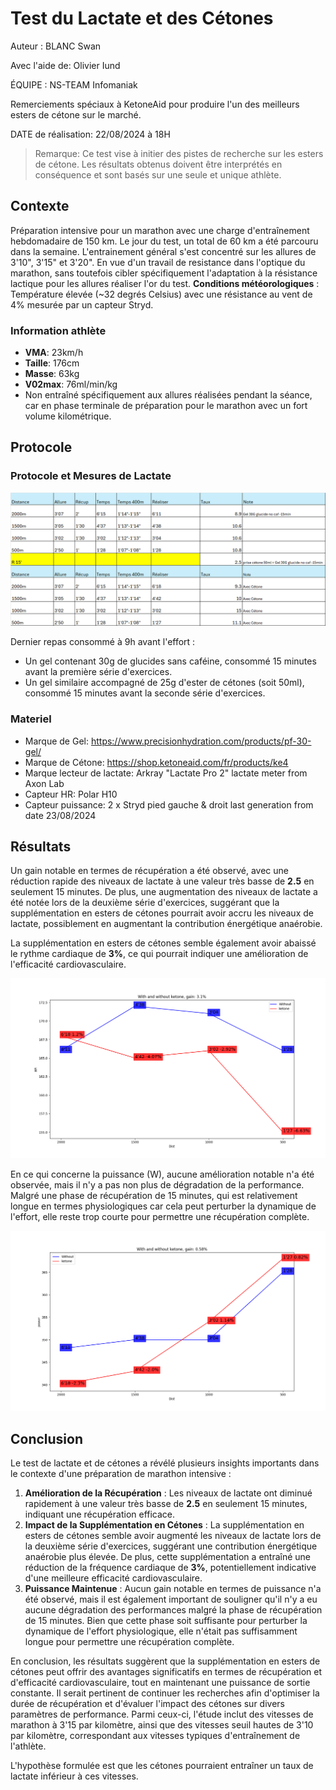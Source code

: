 # Test du Lactate et des Cétones

Auteur : BLANC Swan

Avec l'aide de: Olivier Iund

ÉQUIPE : NS-TEAM Infomaniak

Remerciements spéciaux à KetoneAid pour produire l'un des meilleurs esters de cétone sur le marché.

DATE de réalisation: 22/08/2024 à 18H

> Remarque: Ce test vise à initier des pistes de recherche sur les esters de cétone. Les résultats obtenus doivent être interprétés en conséquence et sont basés sur une seule et unique athlète.

## Contexte

Préparation intensive pour un marathon avec une charge d'entraînement hebdomadaire de 150 km. Le jour du test, un total de 60 km a été parcouru dans la semaine.
L'entrainement général s'est concentré sur les allures de 3'10", 3'15" et 3'20". En vue d'un travail de resistance dans l'optique du marathon, sans toutefois cibler spécifiquement l'adaptation à la résistance lactique pour les allures réaliser l'or du test.
**Conditions météorologiques** : Température élevée (~32 degrés Celsius) avec une résistance au vent de 4% mesurée par un capteur Stryd.

### Information athlète

- **VMA**: 23km/h
- **Taille**: 176cm
- **Masse**: 63kg
- **V02max**: 76ml/min/kg
- Non entraîné spécifiquement aux allures réalisées pendant la séance, car en phase terminale de préparation pour le marathon avec un fort volume kilométrique.

## Protocole

### Protocole et Mesures de Lactate

![img.png](img.png)

Dernier repas consommé à 9h avant l'effort :

- Un gel contenant 30g de glucides sans caféine, consommé 15 minutes avant la première série d'exercices.
- Un gel similaire accompagné de 25g d'ester de cétones (soit 50ml), consommé 15 minutes avant la seconde série d'exercices.

### Materiel

- Marque de Gel: https://www.precisionhydration.com/products/pf-30-gel/
- Marque de Cétone: https://shop.ketoneaid.com/fr/products/ke4
- Marque lecteur de lactate: Arkray "Lactate Pro 2" lactate meter from Axon Lab
- Capteur HR: Polar H10
- Capteur puissance: 2 x Stryd pied gauche & droit last generation from date 23/08/2024

## Résultats

Un gain notable en termes de récupération a été observé, avec une réduction rapide des niveaux de lactate à une valeur très basse de **2.5** en seulement 15 minutes. De plus, une augmentation des niveaux de lactate a été notée lors de la deuxième série d'exercices, suggérant que la supplémentation en esters de cétones pourrait avoir accru les niveaux de lactate, possiblement en augmentant la contribution énergétique anaérobie.

La supplémentation en esters de cétones semble également avoir abaissé le rythme cardiaque de **3%**, ce qui pourrait indiquer une amélioration de l'efficacité cardiovasculaire.

![HR.png](HR.png)

En ce qui concerne la puissance (W), aucune amélioration notable n'a été observée, mais il n'y a pas non plus de dégradation de la performance. Malgré une phase de récupération de 15 minutes, qui est relativement longue en termes physiologiques car cela peut perturber la dynamique de l'effort, elle reste trop courte pour permettre une récupération complète.

![power.png](power.png)

## Conclusion

Le test de lactate et de cétones a révélé plusieurs insights importants dans le contexte d'une préparation de marathon intensive :

1. **Amélioration de la Récupération** : Les niveaux de lactate ont diminué rapidement à une valeur très basse de **2.5** en seulement 15 minutes, indiquant une récupération efficace.
2. **Impact de la Supplémentation en Cétones** : La supplémentation en esters de cétones semble avoir augmenté les niveaux de lactate lors de la deuxième série d'exercices, suggérant une contribution énergétique anaérobie plus élevée. De plus, cette supplémentation a entraîné une réduction de la fréquence cardiaque de **3%**, potentiellement indicative d'une meilleure efficacité cardiovasculaire.
3. **Puissance Maintenue** : Aucun gain notable en termes de puissance n'a été observé, mais il est également important de souligner qu'il n'y a eu aucune dégradation des performances malgré la phase de récupération de 15 minutes. Bien que cette phase soit suffisante pour perturber la dynamique de l'effort physiologique, elle n'était pas suffisamment longue pour permettre une récupération complète.

En conclusion, les résultats suggèrent que la supplémentation en esters de cétones peut offrir des avantages significatifs en termes de récupération et d'efficacité cardiovasculaire, tout en maintenant une puissance de sortie constante. Il serait pertinent de continuer les recherches afin d'optimiser la durée de récupération et d'évaluer l'impact des cétones sur divers paramètres de performance. Parmi ceux-ci, l'étude inclut des vitesses de marathon à 3'15 par kilomètre, ainsi que des vitesses seuil hautes de 3'10 par kilomètre, correspondant aux vitesses typiques d'entraînement de l'athlète. 

L'hypothèse formulée est que les cétones pourraient entraîner un taux de lactate inférieur à ces vitesses.